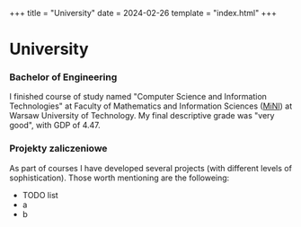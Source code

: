 +++
title = "University"
date = 2024-02-26
template = "index.html"
+++

# University
### Bachelor of Engineering
I finished course of study named "Computer Science and Information Technologies" at Faculty of Mathematics and Information Sciences ([MiNI](https://ww2.mini.pw.edu.pl/)) at Warsaw University of Technology. My final descriptive grade was "very good", with GDP of 4.47.

### Projekty zaliczeniowe
As part of courses I have developed several projects (with different levels of sophistication). Those worth mentioning are the followeing:
- TODO list
- a
- b